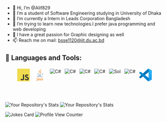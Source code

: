 - 👋 Hi, I’m @Alif829
- 👀 I’m a student of Software Engineering studying in University of Dhaka
- 🌱 I’m currently a Intern in Leads Corporation Bangladesh
- 💞️ I’m trying to learn new technologies.I prefer java programming and web developing
- 🌱 I have a great passion for Graphic designing as well
- 📫 Reach me on mail: bsse1120@iit.du.ac.bd

## 🧰 Languages and Tools:
<p align="center">
<img src="https://raw.githubusercontent.com/github/explore/80688e429a7d4ef2fca1e82350fe8e3517d3494d/topics/javascript/javascript.png" alt="Javascript" height="40" style="vertical-align:top; margin:4px">
<img src="https://raw.githubusercontent.com/github/explore/80688e429a7d4ef2fca1e82350fe8e3517d3494d/topics/java/java.png" alt="Java" height="40" style="vertical-align:top; margin:4px">
<img src="https://user-images.githubusercontent.com/25181517/121405384-444d7300-c95d-11eb-959f-913020d3bf90.png" alt="C#" height="40" style="vertical-align:top; margin:4px">
<img src="https://user-images.githubusercontent.com/25181517/121405754-b4f48f80-c95d-11eb-8893-fc325bde617f.png" alt="C#" height="40" style="vertical-align:top; margin:4px">
<img src="https://user-images.githubusercontent.com/25181517/183897015-94a058a6-b86e-4e42-a37f-bf92061753e5.png" alt="C#" height="40" style="vertical-align:top; margin:4px">
<img src="https://user-images.githubusercontent.com/25181517/183568594-85e280a7-0d7e-4d1a-9028-c8c2209e073c.png" alt="C#" height="40" style="vertical-align:top; margin:4px">
<img src="https://logo-download.com/wp-content/data/images/png/Solidity-logo.png" alt="Sol" height="40" style="vertical-align:top; margin:4px">
<img src="https://user-images.githubusercontent.com/25181517/183570228-6a040b9f-3ddf-47a2-a201-743121dac664.png" alt="C#" height="40" style="vertical-align:top; margin:4px">
<img src="https://raw.githubusercontent.com/github/explore/80688e429a7d4ef2fca1e82350fe8e3517d3494d/topics/visual-studio-code/visual-studio-code.png" alt="VS Code" height="40" style="vertical-align:top; margin:4px">
</p>
<br>
<br>


![Your Repository's Stats](https://github-readme-stats.vercel.app/api/top-langs/?username=Alif829&theme=blue-green)
![Your Repository's Stats](https://github-readme-stats.vercel.app/api?username=Alif829&show_icons=true)
<!-- ![GitHub Contributors Image](https://contrib.rocks/image?repo=Alif829/Alif829) -->
![Jokes Card](https://readme-jokes.vercel.app/api)
![Profile View Counter](https://komarev.com/ghpvc/?username=Alif829)
<!---
Alif829/Alif829 is a ✨ special ✨ repository because its `README.md` (this file) appears on your GitHub profile.
You can click the Preview link to take a look at your changes.
--->
